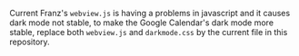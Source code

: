 Current Franz's `webview.js` is having a problems in javascript and it causes dark mode not stable, to make the Google Calendar's dark mode more stable, replace both `webview.js` and `darkmode.css` by the current file in this repository.
